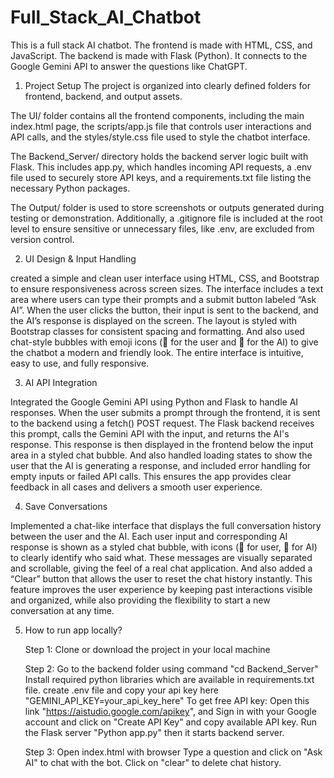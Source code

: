 # Full_Stack_AI_Chatbot
This is a full stack AI chatbot. The frontend is made with HTML, CSS, and JavaScript. The backend is made with Flask (Python). It connects to the Google Gemini API to answer the questions like ChatGPT.

1. Project Setup
The project is organized into clearly defined folders for frontend, backend, and output assets.

The UI/ folder contains all the frontend components, including the main index.html page, the scripts/app.js file that controls user interactions and API calls, and the styles/style.css file used to style the chatbot interface.

The Backend_Server/ directory holds the backend server logic built with Flask. This includes app.py, which handles incoming API requests, a .env file used to securely store API keys, and a requirements.txt file listing the necessary Python packages.

The Output/ folder is used to store screenshots or outputs generated during testing or demonstration. Additionally, a .gitignore file is included at the root level to ensure sensitive or unnecessary files, like .env, are excluded from version control.

2. UI Design & Input Handling
   
created a simple and clean user interface using HTML, CSS, and Bootstrap to ensure responsiveness across screen sizes. The interface includes a text area where users can type their prompts and a submit button labeled “Ask AI”. When the user clicks the button, their input is sent to the backend, and the AI’s response is displayed on the screen. The layout is styled with Bootstrap classes for consistent spacing and formatting. And also used chat-style bubbles with emoji icons (👤 for the user and 🤖 for the AI) to give the chatbot a modern and friendly look. The entire interface is intuitive, easy to use, and fully responsive.

3. AI API Integration
   
Integrated the Google Gemini API using Python and Flask to handle AI responses. When the user submits a prompt through the frontend, it is sent to the backend using a fetch() POST request. The Flask backend receives this prompt, calls the Gemini API with the input, and returns the AI's response. This response is then displayed in the frontend below the input area in a styled chat bubble. And also handled loading states to show the user that the AI is generating a response, and included error handling for empty inputs or failed API calls. This ensures the app provides clear feedback in all cases and delivers a smooth user experience.

4. Save Conversations
   
Implemented a chat-like interface that displays the full conversation history between the user and the AI. Each user input and corresponding AI response is shown as a styled chat bubble, with icons (👤 for user, 🤖 for AI) to clearly identify who said what. These messages are visually separated and scrollable, giving the feel of a real chat application. And also added a “Clear” button that allows the user to reset the chat history instantly. This feature improves the user experience by keeping past interactions visible and organized, while also providing the flexibility to start a new conversation at any time.

5. How to run app locally?

   Step 1: Clone or download the project in your local machine

   Step 2: Go to the backend folder using command "cd Backend_Server"
           Install required python libraries which are available in requirements.txt file.
           create .env file and copy your api key here "GEMINI_API_KEY=your_api_key_here"
           To get free API key:
           Open this link "https://aistudio.google.com/apikey", and Sign in with your Google account and click on "Create API Key" and copy available API key.
           Run the Flask server "Python app.py" then it starts backend server.

   Step 3: Open index.html with browser
           Type a question and click on "Ask AI" to chat with the bot.
           Click on "clear" to delete chat history.
